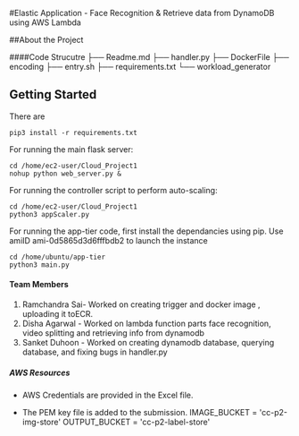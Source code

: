 #Elastic Application - Face Recognition & Retrieve data from DynamoDB using AWS Lambda

##About the Project

####Code Strucutre
├── Readme.md
├── handler.py
├── DockerFile
├── encoding
├── entry.sh
├── requirements.txt
└── workload_generator


## Getting Started

There are 

```
pip3 install -r requirements.txt
```

For running the main flask server:

```
cd /home/ec2-user/Cloud_Project1
nohup python web_server.py &
```

For running the controller script to perform auto-scaling:

```
cd /home/ec2-user/Cloud_Project1
python3 appScaler.py
```

For running the app-tier code, first install the dependancies using pip.
Use amiID ami-0d5865d3d6fffbdb2 to launch the instance

```
cd /home/ubuntu/app-tier
python3 main.py
```


<!-- LICENSE -->

#### Team Members

1. Ramchandra Sai- Worked on creating trigger and docker image , uploading it toECR.
2. Disha Agarwal - Worked on lambda function parts face recognition, video splitting and retrieving info from dynamodb
3. Sanket Duhoon - Worked on creating dynamodb database, querying database, and fixing bugs in handler.py

##### AWS Resources

- AWS Credentials are provided in the Excel file.

- The PEM key file is added to the submission.
  IMAGE_BUCKET = 'cc-p2-img-store'
  OUTPUT_BUCKET = 'cc-p2-label-store'

